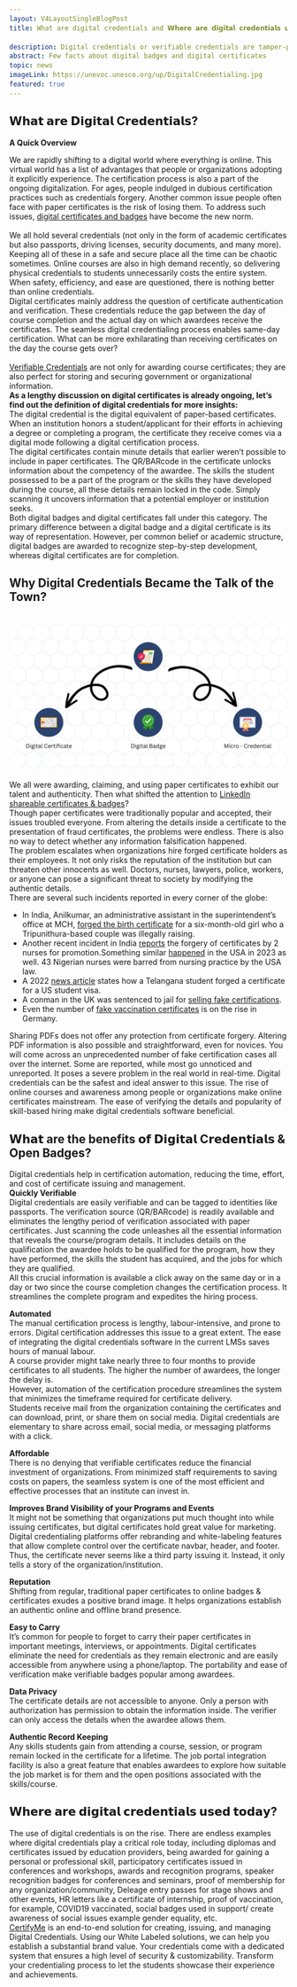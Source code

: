 ```yaml
---
layout: V4LayoutSingleBlogPost
title: What are digital credentials and 𝗪𝗵𝗲𝗿𝗲 𝗮𝗿𝗲 𝗱𝗶𝗴𝗶𝘁𝗮𝗹 𝗰𝗿𝗲𝗱𝗲𝗻𝘁𝗶𝗮𝗹𝘀 𝘂𝘀𝗲𝗱 in 2023? 

description: Digital credentials or verifiable credentials are tamper-proof evidence of achievements that can transform the way skilled professionals showcase their credentials on a global scale.
abstract: Few facts about digital badges and digital certificates
topic: news
imageLink: https://unevoc.unesco.org/up/DigitalCredentialing.jpg
featured: true
---
```



## 𝗪𝗵𝗮𝘁 𝗮𝗿𝗲 𝗗𝗶𝗴𝗶𝘁𝗮𝗹 C𝗿𝗲𝗱𝗲𝗻𝘁𝗶𝗮𝗹𝘀?
**A Quick Overview**
<br>

We are rapidly shifting to a digital world where everything is online. This virtual world has a list of advantages that people or organizations adopting it explicitly experience. The certification process is also a part of the ongoing digitalization. 
For ages, people indulged in dubious certification practices such as credentials forgery. Another common issue people often face with paper certificates is the risk of losing them. To address such issues, <a href="https://certifyme.online/blog/Experiencing-Digital-Certificate-and-Digital-badge.html">digital certificates and badges</a> have become the new norm.<br><br>We all hold several credentials (not only in the form of academic certificates but also passports, driving licenses, security documents, and many more). Keeping all of these in a safe and secure place all the time can be chaotic sometimes. 
Online courses are also in high demand recently, so delivering physical credentials to students unnecessarily costs the entire system. When safety, efficiency, and ease are questioned, there is nothing better than online credentials.<br>Digital certificates mainly address the question of certificate authentication and verification. These credentials reduce the gap between the day of course completion and the actual day on which awardees receive the certificates. The seamless digital credentialing process enables same-day certification. What can be more exhilarating than receiving certificates on the day the course gets over?<br><br><a href="https://www.w3.org/TR/vc-data-model/">Verifiable Credentials</a> are not only for awarding course certificates; they are also perfect for storing and securing government or organizational information.<br>
**As a lengthy discussion on digital certificates is already ongoing, let’s find out the definition of digital credentials for more insights:**
<br>
The digital credential is the digital equivalent of paper-based certificates. When an institution honors a student/applicant for their efforts in achieving a degree or completing a program, the certificate they receive comes via a digital mode following a digital certification process.<br>
The digital certificates contain minute details that earlier weren’t possible to include in paper certificates. 
The QR/BARcode in the certificate unlocks information about the competency of the awardee. The skills the student possessed to be a part of the program or the skills they have developed during the course, all these details remain locked in the code. Simply scanning it uncovers information that a potential employer or institution seeks.<br>Both digital badges and digital certificates fall under this category. The primary difference between a digital badge and a digital certificate is its way of representation. However, per common belief or academic structure, digital badges are awarded to recognize step-by-step development, whereas digital certificates are for completion.

## Why Digital Credentials Became the Talk of the Town?
<br>
<img class="img-fluid r-16" src="/img/blog/Digital Certificates.png" alt="Digital Certificate">
<br><br>
We all were awarding, claiming, and using paper certificates to exhibit our talent and authenticity. Then what shifted the attention to <a href="https://certifyme.online/blog/The-Importance-of-Including-Digital-Credentials-on-LinkedIn.html">LinkedIn shareable certificates & badges</a>?<br>
Though paper certificates were traditionally popular and accepted, their issues troubled everyone. From altering the details inside a certificate to the presentation of fraud certificates, the problems were endless. There is also no way to detect whether any information falsification happened.<br>
The problem escalates when organizations hire forged certificate holders as their employees. It not only risks the reputation of the institution but can threaten other innocents as well. Doctors, nurses, lawyers, police, workers, or anyone can pose a significant threat to society by modifying the authentic details.<br>
There are several such incidents reported in every corner of the globe:<br>

- In India, Anilkumar, an administrative assistant in the superintendent’s office at MCH, <a href="https://www.newindianexpress.com/cities/kochi/2023/feb/18/prime-accused-remanded-in-birth-certificate-forgery-casein-kochi-2548487.html">forged the birth certificate</a> for a six-month-old girl who a Tripunithura-based couple was illegally raising.
- Another recent incident in India <a href="https://timesofindia.indiatimes.com/city/vadodara/2-nurses-booked-for-forging-certificates/articleshow/97540272.cms?from=mdr">reports</a> the forgery of certificates by 2 nurses for promotion.Something similar <a href="https://www.vanguardngr.com/2023/03/certificate-forgery-43-nigerian-nurses-face-criminal-charges-in-us/">happened</a> in the USA in 2023 as well. 43 Nigerian nurses were barred from nursing practice by the USA law.
- A 2022 <a href="https://www.sakshipost.com/news/hyderabad/chennai-police-arrested-telangana-student-using-fake-certificates-secure-us-student">news article</a> states how a Telangana student forged a certificate for a US student visa.
- A conman in the UK was sentenced to jail for <a href="https://www.gov.uk/government/news/conman-sentenced-for-selling-forged-exam-certificates">selling fake certifications</a>.
- Even the number of <a href="https://apnews.com/article/coronavirus-pandemic-business-health-germany-europe-9dac134f0da260850b815612ad3af311">fake vaccination certificates</a> is on the rise in Germany.<br>

Sharing PDFs does not offer any protection from certificate forgery. Altering PDF information is also possible and straightforward, even for novices. You will come across an unprecedented number of fake certification cases all over the internet. Some are reported, while most go unnoticed and unreported. It poses a severe problem in the real world in real-time.
Digital credentials can be the safest and ideal answer to this issue. The rise of online courses and awareness among people or organizations make online certificates mainstream. The ease of verifying the details and popularity of skill-based hiring make digital credentials software beneficial.


## 𝗪𝗵𝗮𝘁 are the benefits 𝗼𝗳 𝗗𝗶𝗴𝗶𝘁𝗮𝗹 C𝗿𝗲𝗱𝗲𝗻𝘁𝗶𝗮𝗹𝘀 & Open Badges?
Digital credentials help in certification automation, reducing the time, effort, and cost of certificate issuing and management.<br>
**Quickly Verifiable**
<br>
Digital credentials are easily verifiable and can be tagged to identities like passports. The verification source (QR/BARcode) is readily available and eliminates the lengthy period of verification associated with paper certificates. 
Just scanning the code unleashes all the essential information that reveals the course/program details. It includes details on the qualification the awardee holds to be qualified for the program, how they have performed, the skills the student has acquired, and the jobs for which they are qualified.<br>All this crucial information is available a click away on the same day or in a day or two since the course completion changes the certification process. It streamlines the complete program and expedites the hiring process.<br>

**Automated**
<br>
The manual certification process is lengthy, labour-intensive, and prone to errors. Digital certification addresses this issue to a great extent. The ease of integrating the digital credentials software in the current LMSs saves hours of manual labour.<br>A course provider might take nearly three to four months to provide certificates to all students. The higher the number of awardees, the longer the delay is.<br>However, automation of the certification procedure streamlines the system that minimizes the timeframe required for certificate delivery.<br>Students receive mail from the organization containing the certificates and can download, print, or share them on social media. Digital credentials are elementary to share across email, social media, or messaging platforms with a click.<br>

**Affordable**
<br>
There is no denying that verifiable certificates reduce the financial investment of organizations. From minimized staff requirements to saving costs on papers, the seamless system is one of the most efficient and effective processes that an institute can invest in.<br>

**Improves Brand Visibility of your Programs and Events**
<br>
It might not be something that organizations put much thought into while issuing certificates, but digital certificates hold great value for marketing. Digital credentialing platforms offer rebranding and white-labeling features that allow complete control over the certificate navbar, header, and footer. Thus, the certificate never seems like a third party issuing it. Instead, it only tells a story of the organization/institution.<br>

**Reputation**
<br>
Shifting from regular, traditional paper certificates to online badges & certificates exudes a positive brand image. It helps organizations establish an authentic online and offline brand presence.<br>

**Easy to Carry**
<br>
It’s common for people to forget to carry their paper certificates in important meetings, interviews, or appointments. Digital certificates eliminate the need for credentials as they remain electronic and are easily accessible from anywhere using a phone/laptop. The portability and ease of verification make verifiable badges popular among awardees.<br>

**Data Privacy**
<br>
The certificate details are not accessible to anyone. Only a person with authorization has permission to obtain the information inside. 
The verifier can only access the details when the awardee allows them. 
<br>

**Authentic Record Keeping**
<br>
Any skills students gain from attending a course, session, or program remain locked in the certificate for a lifetime. The job portal integration facility is also a great feature that enables awardees to explore how suitable the job market is for them and the open positions associated with the skills/course.<br>

## 𝗪𝗵𝗲𝗿𝗲 𝗮𝗿𝗲 𝗱𝗶𝗴𝗶𝘁𝗮𝗹 𝗰𝗿𝗲𝗱𝗲𝗻𝘁𝗶𝗮𝗹𝘀 𝘂𝘀𝗲𝗱 𝘁𝗼𝗱𝗮𝘆?
The use of digital credentials is on the rise. There are endless examples where digital credentials play a critical role today, including diplomas and certificates issued by education providers, being awarded for gaining a personal or professional skill, participatory certificates issued in conferences and workshops, awards and recognition programs, speaker recognition badges for conferences and seminars, proof of membership for any organization/community, Deleage entry passes for stage shows and other events, HR letters like a certificate of internship, proof of vaccination, for example, COVID19 vaccinated, social badges used in support/ create awareness of social issues example gender equality, etc.<br><a href="https://certifyme.online/">CertifyMe</a> is an end-to-end solution for creating, issuing, and managing Digital Credentials. Using our White Labeled solutions, we can help you establish a substantial brand value. Your credentials come with a dedicated system that ensures a high level of security & customizability. Transform your credentialing process to let the students showcase their experience and achievements. 
<br><br>